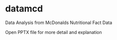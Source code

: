 # datamcd
Data Analysis from McDonalds Nutritional Fact Data


Open PPTX file for more detail and explanation
